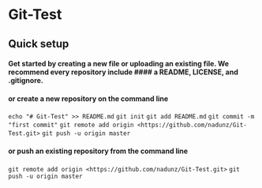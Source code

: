 # Git-Test

## Quick setup

#### Get started by creating a new file or uploading an existing file. We recommend every repository include #### a README, LICENSE, and .gitignore.

#### or create a new repository on the command line

`echo "# Git-Test" >> README.md`
`git init`
`git add README.md`
`git commit -m "first commit"`
`git remote add origin <https://github.com/nadunz/Git-Test.git>`
`git push -u origin master`

#### or push an existing repository from the command line

`git remote add origin <https://github.com/nadunz/Git-Test.git>`
`git push -u origin master`
